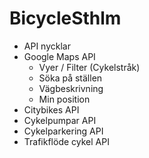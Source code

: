 # BicycleSthlm

* API nycklar
* Google Maps API
  * Vyer / Filter (Cykelstråk)
  * Söka på ställen
  * Vägbeskrivning
  * Min position
* Citybikes API
* Cykelpumpar API
* Cykelparkering API
* Trafikflöde cykel API
